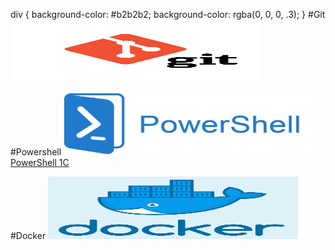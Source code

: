 div {
  background-color: #b2b2b2;
  background-color: rgba(0, 0, 0, .3);
}
#Git
<img class="imageLeft" src="/git.png" alt="Ed" width="400" height="100" />

#Powershell
<img class="imageLeft" src="/powershell.png" alt="Ed" width="400" height="100" />
<a target="_blank" rel="nofollow noopener" href="https://drive.google.com/file/d/1a4k2RGvYey9hG6K14USDIsvOKQ-9GC2H/view?usp=sharing">PowerShell 1C </a>

#Docker
<img class="imageLeft" src="/docker.png" alt="Ed" width="400" height="100" />
